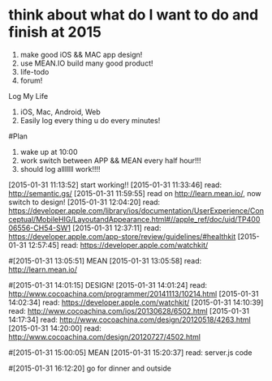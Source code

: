# think about what do I want to do and finish at 2015
1. make good iOS && MAC app design!
2. use MEAN.IO build many good product!
  1. life-todo
  2. forum!


Log My Life
1. iOS, Mac, Android, Web
2. Easily log every thing u do every minutes!

#Plan
1. wake up at 10:00
2. work switch between APP && MEAN every half hour!!!
3. should log alllllll work!!!!


[2015-01-31 11:13:52] start working!!
[2015-01-31 11:33:46] read: http://semantic.gs/
[2015-01-31 11:59:55] read on http://learn.mean.io/, now switch to design!
[2015-01-31 12:04:20] read: https://developer.apple.com/library/ios/documentation/UserExperience/Conceptual/MobileHIG/LayoutandAppearance.html#//apple_ref/doc/uid/TP40006556-CH54-SW1
[2015-01-31 12:37:11] read: https://developer.apple.com/app-store/review/guidelines/#healthkit
[2015-01-31 12:57:45] read: https://developer.apple.com/watchkit/

#[2015-01-31 13:05:51] MEAN
[2015-01-31 13:05:58] read: http://learn.mean.io/

#[2015-01-31 14:01:15] DESIGN!
[2015-01-31 14:01:24] read: http://www.cocoachina.com/programmer/20141113/10214.html
[2015-01-31 14:02:34] read: https://developer.apple.com/watchkit/
[2015-01-31 14:10:39] read: http://www.cocoachina.com/ios/20130628/6502.html
[2015-01-31 14:17:34] read: http://www.cocoachina.com/design/20120518/4263.html
[2015-01-31 14:20:00] read: http://www.cocoachina.com/design/20120727/4502.html

#[2015-01-31 15:00:05] MEAN
[2015-01-31 15:20:37] read: server.js code

#[2015-01-31 16:12:20] go for dinner and outside